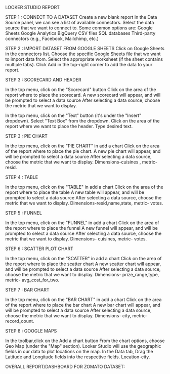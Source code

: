 LOOKER STUDIO REPORT

STEP 1 : CONNECT TO A DATASET
Create a new blank report
In the Data Source panel, we can see a list of available connectors. 
Select the data source that we want to connect to. Some common options are:
Google Sheets
Google Analytics
BigQuery
CSV files
SQL databases
Third-party connectors (e.g., Facebook, Mailchimp, etc.)

STEP 2 : IMPORT DATASET FROM GOOGLE SHEETS
Click on Google Sheets in the connectors list.
Choose the specific Google Sheets file that we want to import data from.
Select the appropriate worksheet (if the sheet contains multiple tabs).
Click Add in the top-right corner to add the data to your report.

STEP 3 : SCORECARD AND HEADER

In the top menu, click on the "Scorecard" button 
Click on the area of the report where to place the scorecard.
A new scorecard will appear, and will be prompted to select a data source 
After selecting a data source, choose the metric that we want to display.

In the top menu, click on the "Text" button (it's under the "Insert" dropdown).
Select "Text Box" from the dropdown.
Click on the area of the report where we want to place the header.
Type desired text. 

STEP 3 : PIE CHART

In the top menu, click on the "PIE CHART" in add a chart 
Click on the area of the report where to place the pie chart.
A new pie chart will appear, and will be prompted to select a data source 
After selecting a data source, choose the metric that we want to display.
Dimensions-cuisines , metric- resid.

STEP 4 : TABLE

In the top menu, click on the "TABLE" in add a chart 
Click on the area of the report where to place the table
A new table will appear, and will be prompted to select a data source 
After selecting a data source, choose the metric that we want to display.
Dimensions-resid,name,state, metric- votes.
	
STEP 5 : FUNNEL

In the top menu, click on the "FUNNEL" in add a chart 
Click on the area of the report where to place the funnel
A new funnel will appear, and will be prompted to select a data source 
After selecting a data source, choose the metric that we want to display.
Dimensions- cuisines, metric- votes.

STEP 6 : SCATTER PLOT CHART

In the top menu, click on the "SCATTER" in add a chart 
Click on the area of the report where to place the scatter chart
A new scatter chart will appear, and will be prompted to select a data source 
After selecting a data source, choose the metric that we want to display.
Dimensions- prize_range,type, metric- avg_cost_for_two.

STEP 7 : BAR CHART

In the top menu, click on the "BAR CHART" in add a chart 
Click on the area of the report where to place the bar chart
A new bar chart will appear, and will be prompted to select a data source 
After selecting a data source, choose the metric that we want to display.
Dimensions- city, metric- record_count.

STEP 8 : GOOGLE MAPS

In the toolbar,click on the Add a chart button
From the chart options, choose Geo Map (under the "Map" section).
Looker Studio will use the geographic fields in our data to plot locations on the map.
In the Data tab, Drag the Latitude and Longitude fields into the respective fields.
Location-city.

OVERALL REPORT/DASHBOARD FOR ZOMATO DATASET:
